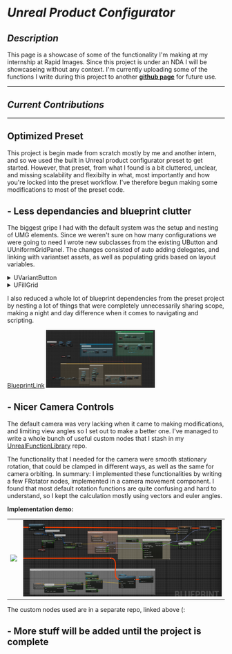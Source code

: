 # *Unreal Product Configurator*

## *Description*

This page is a showcase of some of the functionality I'm making at my internship at Rapid Images. Since this project is under an NDA I will be showcaseing without any context.
I'm currently uploading some of the functions I write during this project to another [**github page**](https://github.com/GBaath/UnrealFunctionLibraries/tree/main/.cpp) for future use.

----

## *Current Contributions*

---

## **Optimized Preset**

This project is begin made from scratch mostly by me and another intern, and so we used the built in Unreal product configurator preset to get started.
However, that preset, from what I found is a bit cluttered, unclear, and missing scalability and flexibilty in what, most importantly and how you're locked into the preset workflow.
I've therefore begun making some modifications to most of the preset code.

## - Less dependancies and blueprint clutter

The biggest gripe I had with the default system was the setup and nesting of UMG elements. Since we weren't sure on how many configurations we were going to need I wrote new subclasses from the existing UButton and UUniformGridPanel.
The changes consisted of auto adding delegates, and linking with variantset assets, as well as populating grids based on layout variables.
<details>
<summary>UVariantButton</summary>

 ```cpp

#include "VariantButton.h"

void UVariantButton::OnClickDelegate()
{
	ClickedDelegate.Broadcast(Index);
}

void UVariantButton::PostLoad()
{
	Super::PostLoad();

	OnClicked.AddUniqueDynamic(this, &UVariantButton::OnClickDelegate);
}




//TODO Make overload function with/without variantindex instead of -1 index
//negative index for the thumbnail of the whole set
void UVariantButton::NewIconFromVariantIndex(int32 SetIndex, int32 VariantIndex, ULevelVariantSets* VariantSets)
{
	UTexture2D* NewButtonTexture = nullptr;

	if (VariantIndex >= 0) 
		NewButtonTexture = VariantSets->GetVariantSet(SetIndex)->GetVariant(VariantIndex)->GetThumbnail();
	else 
		NewButtonTexture = VariantSets->GetVariantSet(SetIndex)->GetThumbnail();


	if (NewButtonTexture == nullptr) {
		//no thumbnail
		UE_LOG(LogTemp, Warning, TEXT("Missing Thumbnail"));
		return;
	}
 
	FSlateBrush Brush = GetStyle().Normal;
	Brush.SetResourceObject(NewButtonTexture);
	WidgetStyle.SetNormal(Brush);

}

```
</details>

<details>
<summary>UFillGrid</summary>

 ```cpp
#include "FillGrid.h"

void UFillGrid::UpdateContent(FFillGridData FillGridData, int32 NewContentCount, TArray<UUserWidget*>& OutArray){

	//set variables
	GridData.ContentCount = NewContentCount;
	GridData.ColumnsCount = FillGridData.ColumnsCount;
	GridData.ContainedType = FillGridData.ContainedType;


	AddAndPoolChildren();
	ManageGridLayout(OutArray);
}

void UFillGrid::AddAndPoolChildren() {

	//clear excess children
	int j = GetChildrenCount();
	for (int i = j - 1; i >= 0; i--) {
		if (i < GridData.ContentCount)
			break;
		UWidget* child = GetChildAt(i);
		if (child) {
			ChildPool.Add(child);
			child->RemoveFromParent();
		}
	}

	//re-add pooled widgets
	for (int i = j; i < GridData.ContentCount; i++) {

		if (ChildPool.Num() > 0) {
			UWidget* widget = ChildPool.Last();
			if (widget) {
				AddChild(widget);
				ChildPool.RemoveAt(ChildPool.Num() - 1);
			}
		}
		else break;
	}

	//children count could have been updated from pool
	j = GetChildrenCount();

	//Create new widgets if pool has been emptied
	for (int i = j; i < GridData.ContentCount; i++) {

		if (GridData.ContainedType == nullptr) {
			UE_LOG(LogTemp, Warning, TEXT("Missing fillgrid contain type, probably missing from the instanced struct"))
				break;
		}
		UUserWidget* widget = CreateWidget(this, GridData.ContainedType);
		AddChild(widget);
	}
}


void UFillGrid::ManageGridLayout(TArray<UUserWidget*>& OutArray) {

	OutArray.Empty();
	int i = 0;
	for (UWidget* temp : GetAllChildren())
	{
		UUniformGridSlot* Widget = UWidgetLayoutLibrary::SlotAsUniformGridSlot(temp);

		Widget->SetVerticalAlignment(VAlign_Center);
		Widget->SetHorizontalAlignment(HAlign_Center);

		//Enough children to split grid into columns?
		if (GetChildrenCount() > GridData.NrOfRowUntilColumnSplit) {
			if (GridData.ColumnsCount == 0)
				break;

			Widget->SetRow(i / GridData.ColumnsCount);
			//widgets per row
			Widget->SetColumn(i % GridData.ColumnsCount);
		}
		else{
			Widget->SetRow(i);
			//always atleast 1 column
			Widget->SetColumn(0);
		}
		//someshits wrong heeeere
		UUserWidget* casted = (UUserWidget*)temp;
		if (casted != nullptr) 
			OutArray.Add(casted);		



		i++;
	}
}

```

</details>

I also reduced a whole lot of blueprint dependencies from the preset project by nesting a lot of things that were completely unnecessarily sharing scope, making a night and day difference when it comes to navigating and scripting.

[BlueprintLink](https://blueprintue.com/blueprint/2s5nlr5o/)
<img src="Images\VManagerControls_demo.png" width="50%"/>

## - Nicer Camera Controls

The default camera was very lacking when it came to making modifications, and limiting view angles so I set out to make a better one. 
I've managed to write a whole bunch of useful custom nodes that I stash in my [UnrealFunctionLibrary](https://github.com/GBaath/UnrealFunctionLibraries/blob/main/.cpp/CommonFunctions.cpp) repo.

The functionality that I needed for the camera were smooth stationary rotation, that could be clamped in different ways, as well as the same for camera orbiting.
In summary: I implemented these functionalities by writing a few FRotator nodes, implemented in a camera movement component.
I found that most default rotation functions are quite confusing and hard to understand, so I kept the calculation mostly using vectors and euler angles.

**Implementation demo:**
<table>
  <tr>
    <td><img src="Images\SmoothOrbit_demo.gif"/></td>
    <td><img src="Images\OrbitSmoothClampBlueprint_demo.png" /></td>
  </tr>
</table>

The custom nodes used are in a separate repo, linked above (:

## - More stuff will be added until the project is complete
